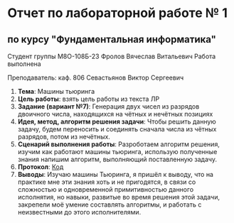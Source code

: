 # Отчет по лабораторной работе № 1
## по курсу "Фундаментальная информатика"

Студент группы М8О-108Б-23 Фролов Вячеслав Витальевич
Работа выполнена 

Преподаватель: каф. 806 Севастьянов Виктор Сергеевич

1. **Тема**: Машины тьюринга
2. **Цель работы**: взять цель работы из текста ЛР
3. **Задание (вариант №7)**: Генерация двух чисел из разрядов двоичного числа, находящихся на чётных и нечётных позициях
4. **Идея, метод, алгоритм решения задачи**: Чтобы решить данную задачу, будем переносить и соединять сначала числа из чётных разрядов, потом из нечётных.
5. **Сценарий выполнения работы**: Разроботаем алгоритм решения, изучим как работают машины тьюринга, использую полученные знания напишим алгоритм, выполняющий поставленную задачу.
6. **Протокол**: [Код](https://github.com/ukamai/lab/blob/main/folder5%20/code)
7. **Выводы**: Изучаю машины Тьюринга, я пришёл к выводу, что на практике мне эти знания хоть и не пригодятся, в связи со сложностью и одновременной примитивностью данного исполнятия, но навыки, развитые во время решения этой задачи, закрепели моё умение составлять алгоритмы, и работать с неизвестными до этого исполнителями.
